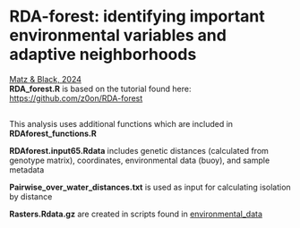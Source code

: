 # RDA-forest: identifying important environmental variables and adaptive neighborhoods 
[Matz & Black, 2024](https://onlinelibrary.wiley.com/doi/full/10.1111/1755-0998.70002)  
**RDA_forest.R** is based on the tutorial found here: https://github.com/z0on/RDA-forest  
##  
This analysis uses additional functions which are included in **RDAforest_functions.R**  

**RDAforest.input65.Rdata** includes genetic distances (calculated from genotype matrix), coordinates, environmental data (buoy), and sample metadata

**Pairwise_over_water_distances.txt** is used as input for calculating isolation by distance  

**Rasters.Rdata.gz** are created in scripts found in [environmental_data](https://github.com/evelynabbott/bullkelp_WGS/tree/main/environmental_data)

